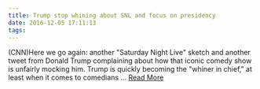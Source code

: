 ```yaml
---
title: Trump stop whining about SNL and focus on presidency
date: 2016-12-05 17:11:13
tags:
---
```

(CNN)Here we go again: another "Saturday Night Live" sketch and another tweet from Donald Trump complaining about how that iconic comedy show is unfairly mocking him. Trump is quickly becoming the "whiner in chief," at least when it comes to comedians ...
[Read More](http://www.cnn.com/2016/12/04/opinions/snl-trump-whiner-in-chief-obeidallah/index.html)